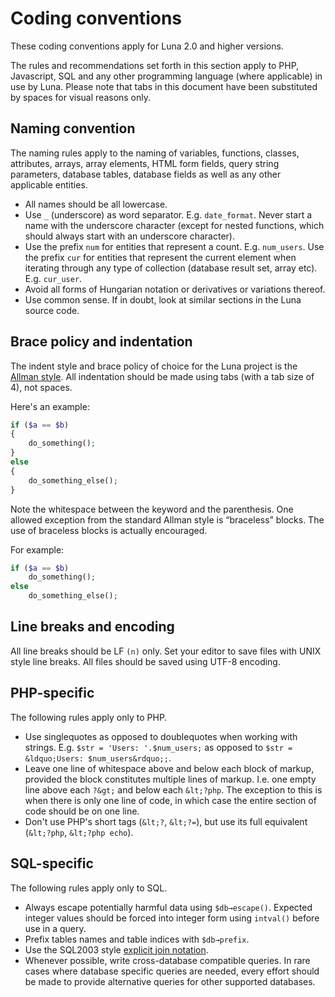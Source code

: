 # Coding conventions
<div class="alert alert-info">These coding conventions apply for Luna 2.0 and higher versions.</div>

The rules and recommendations set forth in this section apply to PHP, Javascript, SQL and any other programming language (where applicable) in use by Luna. Please note that tabs in this document have been substituted by spaces for visual reasons only.

## Naming convention
The naming rules apply to the naming of variables, functions, classes, attributes, arrays, array elements, HTML form fields, query string parameters, database tables, database fields as well as any other applicable entities.

* All names should be all lowercase.
* Use `_` (underscore) as word separator. E.g. `date_format`. Never start a name with the underscore character (except for nested functions, which should always start with an underscore character).
* Use the prefix `num` for entities that represent a count. E.g. `num_users`. Use the prefix `cur` for entities that represent the current element when iterating through any type of collection (database result set, array etc). E.g. `cur_user`.
* Avoid all forms of Hungarian notation or derivatives or variations thereof.
* Use common sense. If in doubt, look at similar sections in the Luna source code.

## Brace policy and indentation
The indent style and brace policy of choice for the Luna project is the [Allman style](http://en.wikipedia.org/wiki/Indent_style#Allman_style_.28bsd_in_Emacs.29). All indentation should be made using tabs (with a tab size of 4), not spaces.

Here's an example:

```php
if ($a == $b)
{
	do_something();
}
else
{
	do_something_else();
}
```

Note the whitespace between the keyword and the parenthesis. One allowed exception from the standard Allman style is &ldquo;braceless&rdquo; blocks. The use of braceless blocks is actually encouraged.

For example:

```php
if ($a == $b)
	do_something();
else
	do_something_else();
```

## Line breaks and encoding
All line breaks should be LF `(n)` only. Set your editor to save files with UNIX style line breaks. All files should be saved using UTF-8 encoding.


## PHP-specific
The following rules apply only to PHP.

* Use singlequotes as opposed to doublequotes when working with strings. E.g. `$str = 'Users: '.$num_users;` as opposed to `$str = &ldquo;Users: $num_users&rdquo;;`.
* Leave one line of whitespace above and below each block of markup, provided the block constitutes multiple lines of markup. I.e. one empty line above each `?&gt;` and below each `&lt;?php`. The exception to this is when there is only one line of code, in which case the entire section of code should be on one line.
* Don't use PHP's short tags (`&lt;?`, `&lt;?=`), but use its full equivalent (`&lt;?php`, `&lt;?php echo`).

## SQL-specific
The following rules apply only to SQL.

* Always escape potentially harmful data using `$db→escape()`. Expected integer values should be forced into integer form using `intval()` before use in a query.
* Prefix tables names and table indices with `$db→prefix`.
* Use the SQL2003 style [explicit join notation](http://en.wikipedia.org/wiki/Join_(SQL)#Inner_join).
* Whenever possible, write cross-database compatible queries. In rare cases where database specific queries are needed, every effort should be made to provide alternative queries for other supported databases.